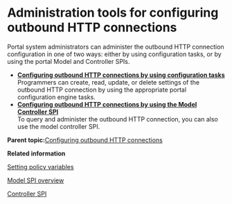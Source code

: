 # Administration tools for configuring outbound HTTP connections 

Portal system administrators can administer the outbound HTTP connection configuration in one of two ways: either by using configuration tasks, or by using the portal Model and Controller SPIs.

-   **[Configuring outbound HTTP connections by using configuration tasks ](../dev-portlet/outbhttp_cfg_tasks.md)**  
Programmers can create, read, update, or delete settings of the outbound HTTP connection by using the appropriate portal configuration engine tasks.
-   **[Configuring outbound HTTP connections by using the Model Controller SPI ](../dev-portlet/outbhttp_cfg_mcspi.md)**  
To query and administer the outbound HTTP connection, you can also use the model controller SPI.

**Parent topic:**[Configuring outbound HTTP connections ](../dev-portlet/outbhttp_cfg_oh_conns.md)

**Related information**  


[Setting policy variables ](../dev-portlet/outbhttp_cfg_strctr_policy_variable_set.md)

[Model SPI overview](../dev/dgn_modelovw.md)

[Controller SPI](../dev/ctrlrapic_ovu.md)

